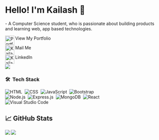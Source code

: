 # Hello! I'm Kailash 👋
<p>- A Computer Science student, who is passionate about building products and learning web, app based technologies.</p>

View My Portfolio
<a href="https://bit.ly/kailashmms">
  <img align="left" alt="Portfolio" width="30px" height="30px" src="https://img.icons8.com/cotton/64/000000/website.png"/>
</a>

Mail Me
<a href="mailto:srikarkailash9@gmail.com">
  <img align="left" alt="Kailash's Mail" width="30px" height="30px" src="https://cdn.svgporn.com/logos/google-gmail.svg" />
</a>

LinkedIn
<a href="https://in.linkedin.com/in/kailash-medavarapu-51b560107">
  <img align="left" alt="Kailash's LI" width="30px" height="30px" src="https://raw.githubusercontent.com/peterthehan/peterthehan/master/assets/linkedin.svg" />
</a>

![](https://visitor-badge.glitch.me/badge?page_id=kailash108)

### 🛠 &nbsp;Tech Stack

![HTML](https://img.shields.io/badge/-HTML-05122A?style=flat&logo=HTML5)&nbsp;
![CSS](https://img.shields.io/badge/-CSS-05122A?style=flat&logo=CSS3&logoColor=1572B6)&nbsp;
![JavaScript](https://img.shields.io/badge/-JavaScript-05122A?style=flat&logo=javascript)&nbsp;
![Bootstrap](https://img.shields.io/badge/-Bootstrap-05122A?style=flat&logo=bootstrap&logoColor=563D7C)
<br />
![Node.js](https://img.shields.io/badge/-Node.js-05122A?style=flat&logo=node.js)&nbsp;
![Express.js](https://img.shields.io/badge/-Express.js-05122A?style=flat&logo=express)&nbsp;
![MongoDB](https://img.shields.io/badge/-MongoDB-05122A?style=flat&logo=mongodb)&nbsp;
![React](https://img.shields.io/badge/-React-05122A?style=flat&logo=react)&nbsp;
<br />
![Visual Studio Code](https://img.shields.io/badge/-Visual%20Studio%20Code-05122A?style=flat&logo=visual-studio-code&logoColor=007ACC)&nbsp;
<!-- <br />
![Git](https://img.shields.io/badge/-Git-05122A?style=flat&logo=git)&nbsp;
![GitHub](https://img.shields.io/badge/-GitHub-05122A?style=flat&logo=github)&nbsp;
<br /> --->

## &#x1f4c8; GitHub Stats

<p align="left">
  <img align="left" src="https://github-readme-stats.vercel.app/api/top-langs?username=Kailash108&show_icons=true&locale=en&layout=compact&theme=radical" />
</p>

 
 <p>
  <img align="center" src="https://github-readme-streak-stats.herokuapp.com/?user=Kailash108&theme=radical" />
</p>
 
<br />
